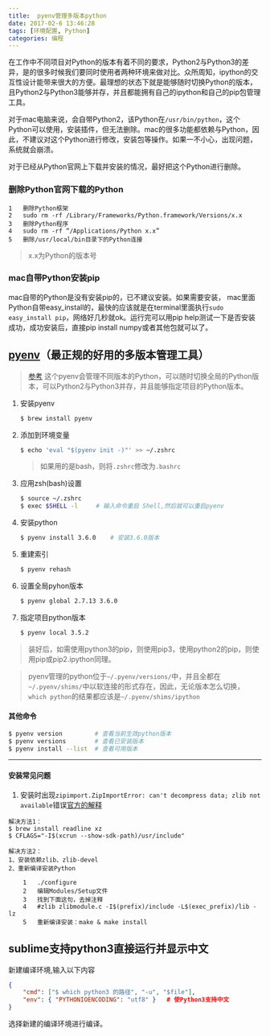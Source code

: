 ```yaml
---
title:  pyenv管理多版本python
date: 2017-02-6 13:46:28
tags: [环境配置, Python]
categories: 编程
---
```


在工作中不同项目对Python的版本有着不同的要求，Python2与Python3的差异，是的很多时候我们要同时使用者两种环境来做对比。众所周知，ipython的交互性设计能带来很大的方便。最理想的状态下就是能够随时切换Python的版本，且Python2与Python3能够并存，并且都能拥有自己的ipython和自己的pip包管理工具。

对于mac电脑来说，会自带Python2，该Python在`/usr/bin/python`，这个Python可以使用，安装插件，但无法删除。mac的很多功能都依赖与Python，因此，不建议对这个Python进行修改，安装包等操作。如果一不小心，出现问题，系统就会崩溃。

对于已经从Python官网上下载并安装的情况，最好把这个Python进行删除。

### 删除Python官网下载的Python
	1	删除Python框架
	2	sudo rm -rf /Library/Frameworks/Python.framework/Versions/x.x
	3	删除Python程序
	4	sudo rm -rf “/Applications/Python x.x”
	5	删除/usr/local/bin目录下的Python连接
> x.x为Python的版本号

### mac自带Python安装pip
mac自带的Python是没有安装pip的，已不建议安装。如果需要安装，
mac里面Python自带easy_install的，最快的应该就是在terminal里面执行`sudo easy_install pip`，网络好几秒就ok。运行完可以用pip help测试一下是否安装成功，成功安装后，直接pip install numpy或者其他包就可以了。

## [pyenv](https://github.com/yyuu/pyenv/)（最正规的好用的多版本管理工具）
> [参考](http://www.jianshu.com/p/a23448208d9a)
这个pyenv会管理不同版本的Python，可以随时切换全局的Python版本，可以Python2与Python3并存，并且能够指定项目的Python版本。

1. 安装pyenv
	```zsh
	$ brew install pyenv
	```

2. 添加到环境变量
	```zsh
	$ echo 'eval "$(pyenv init -)"' >> ~/.zshrc
	```
	> 如果用的是bash，则将`.zshrc`修改为`.bashrc`
	
3. 应用zsh(bash)设置
	```zsh
	$ source ~/.zshrc
	$ exec $SHELL -l     # 输入命令重启 Shell,然后就可以重启pyenv
	```
4. 安装python
   ```zsh
   $ pyenv install 3.6.0	# 安装3.6.0版本
   ```
5. 重建索引
	```zsh
	$ pyenv rehash
	```
6. 设置全局pyhon版本
	```zsh
	$ pyenv global 2.7.13 3.6.0
	```
7. 指定项目python版本
	```zsh
	$ pyenv local 3.5.2
	```

>装好后，如需使用python3的pip，则使用pip3，使用python2的pip，则使用pip或pip2.ipython同理。

> pyenv管理的python位于`~/.pyenv/versions/`中，并且全都在`~/.pyenv/shims/`中以软连接的形式存在，因此，无论版本怎么切换，`which python`的结果都应该是`~/.pyenv/shims/ipython`

#### 其他命令
```zsh
$ pyenv version			# 查看当前生效python版本
$ pyenv versions		# 查看已安装版本
$ pyenv install --list	# 查看可用版本
```

---
#### 安装常见问题
1.  安装时出现`zipimport.ZipImportError: can't decompress data; zlib not available`错误[官方的解释](https://github.com/yyuu/pyenv/wiki/Common-build-problems)

```
解决方法1：
$ brew install readline xz
$ CFLAGS="-I$(xcrun --show-sdk-path)/usr/include" 

解决方法2：
1、安装依赖zlib、zlib-devel
2、重新编译安装Python

	1	./configure 
	2	编辑Modules/Setup文件 
	3	找到下面这句，去掉注释 
	4	#zlib zlibmodule.c -I$(prefix)/include -L$(exec_prefix)/lib -lz 
	5	重新编译安装：make & make install 
```

## sublime支持python3直接运行并显示中文
新建编译环境,输入以下内容
```json
{
    "cmd": ["$ which python3 的路径", "-u", "$file"],  
    "env": { "PYTHONIOENCODING": "utf8" }   # 使Python3支持中文
}
```

选择新建的编译环境进行编译。

